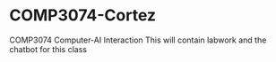 # COMP3074-Cortez
COMP3074 Computer-AI Interaction
This will contain labwork and the chatbot for this class
